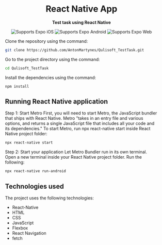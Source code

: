 <!-- Title -->
<h1 align="center">
   React Native App
</h1>

<!-- Header -->

<p align="center">
  <b>Test task using React Native</b>
  <br />

  <p align="center">
    <!-- iOS -->
    <img alt="Supports Expo iOS" longdesc="Supports Expo iOS" src="https://img.shields.io/badge/iOS-4630EB.svg?style=flat-square&logo=APPLE&labelColor=999999&logoColor=fff" />
    <!-- Android -->
    <img alt="Supports Expo Android" longdesc="Supports Expo Android" src="https://img.shields.io/badge/Android-4630EB.svg?style=flat-square&logo=ANDROID&labelColor=A4C639&logoColor=fff" />
    <!-- Web -->
    <img alt="Supports Expo Web" longdesc="Supports Expo Web" src="https://img.shields.io/badge/web-4630EB.svg?style=flat-square&logo=GOOGLE-CHROME&labelColor=4285F4&logoColor=fff" />
  </p>
</p>

<!-- Body -->
Clone the repository using the command:
```sh
git clone https://github.com/AntonMartynes/Qulisoft_TestTask.git
```

Go to the project directory using the command:
```sh
cd Qulisoft_TestTask
```

Install the dependencies using the command: 
```sh
npm install
```
## Running  React Native application
Step 1: Start Metro
First, you will need to start Metro, the JavaScript bundler that ships with React Native. Metro "takes in an entry file and various options, and returns a single JavaScript file that includes all your code and its dependencies."
To start Metro, run npx react-native start inside React Native project folder:
```sh
npx react-native start
```
Step 2: Start your application
Let Metro Bundler run in its own terminal. Open a new terminal inside your React Native project folder. Run the following:
```sh
npx react-native run-android
```

## Technologies used
The project uses the following technologies:
 - React-Native
 - HTML
 - CSS
 - JavaScript
 - Flexbox
 - React Navigation
 - fetch



